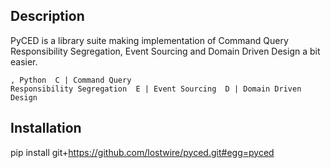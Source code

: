 Description
---

PyCED is a library suite making implementation of Command Query
Responsibility Segregation, Event Sourcing and Domain Driven Design a bit easier.


    , Python  C | Command Query
    Responsibility Segregation  E | Event Sourcing  D | Domain Driven Design


Installation
---

  pip install git+https://github.com/lostwire/pyced.git#egg=pyced

